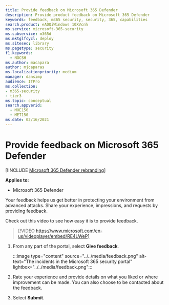 ```yaml
---
title: Provide feedback on Microsoft 365 Defender
description: Provide product feedback on Microsoft 365 Defender
keywords: feedback, m365 security, security, 365, capabilities
search.product: eADQiWindows 10XVcnh
ms.service: microsoft-365-security
ms.subservice: m365d
ms.mktglfcycl: deploy
ms.sitesec: library
ms.pagetype: security
f1.keywords: 
  - NOCSH
ms.author: macapara
author: mjcaparas
ms.localizationpriority: medium
manager: dansimp
audience: ITPro
ms.collection: 
- m365-security
- tier3
ms.topic: conceptual
search.appverid: 
  - MOE150
  - MET150
ms.date: 02/16/2021
---
```


# Provide feedback on Microsoft 365 Defender

[!INCLUDE [Microsoft 365 Defender rebranding](../includes/microsoft-defender.md)]


**Applies to:**
- Microsoft 365 Defender

Your feedback helps us get better in protecting your environment from advanced attacks. Share your experience, impressions, and  requests by providing feedback.

Check out this video to see how easy it is to provide feedback.

> [!VIDEO https://www.microsoft.com/en-us/videoplayer/embed/RE4LWeP]


1. From any part of the portal, select **Give feedback**. 

    :::image type="content" source="../../media/feedback.png" alt-text="The incidents in the Microsoft 365 security portal" lightbox="../../media/feedback.png":::   
 
2. Rate your experience and provide details on what you liked or where improvement can be made. You can also choose to be contacted about the feedback. 

3. Select **Submit**.
